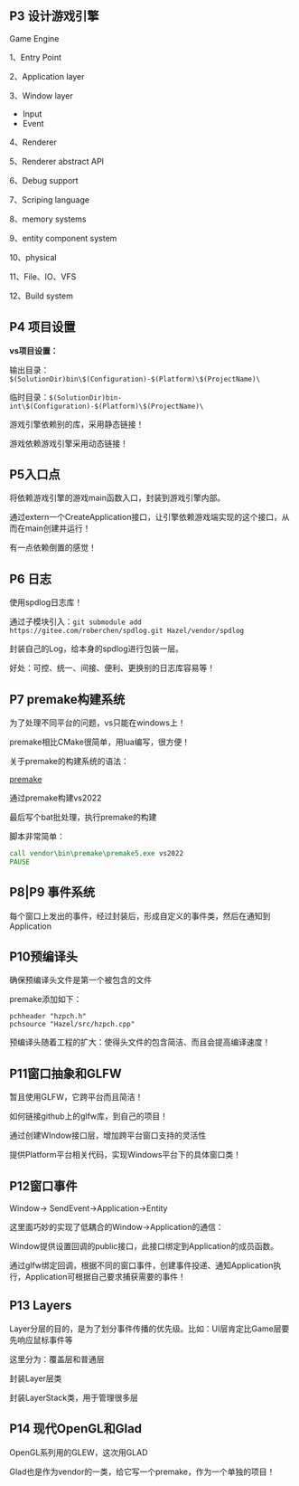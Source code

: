 ## P3 设计游戏引擎

Game Engine

1、Entry Point

2、Application layer

3、Window layer

- Input
- Event

4、Renderer

5、Renderer abstract API

6、Debug support

7、Scriping language

8、memory systems

9、entity component system

10、physical

11、File、IO、VFS

12、Build system



## P4 项目设置

**vs项目设置：**

输出目录：`$(SolutionDir)bin\$(Configuration)-$(Platform)\$(ProjectName)\`

临时目录：`$(SolutionDir)bin-int\$(Configuration)-$(Platform)\$(ProjectName)\`



游戏引擎依赖别的库，采用静态链接！

游戏依赖游戏引擎采用动态链接！





## P5入口点

将依赖游戏引擎的游戏main函数入口，封装到游戏引擎内部。

通过extern一个CreateApplication接口，让引擎依赖游戏端实现的这个接口，从而在main创建并运行！

有一点依赖倒置的感觉！



## P6 日志

使用spdlog日志库！

通过子模块引入：`git submodule add https://gitee.com/roberchen/spdlog.git Hazel/vendor/spdlog`

封装自己的Log，给本身的spdlog进行包装一层。

好处：可控、统一、间接、便利、更换别的日志库容易等！



## P7 premake构建系统

为了处理不同平台的问题，vs只能在windows上！

premake相比CMake很简单，用lua编写，很方便！

关于premake的构建系统的语法：

[premake](https://premake.github.io/docs/What-Is-Premake)



通过premake构建vs2022

最后写个bat批处理，执行premake的构建

脚本非常简单：

```bat
call vendor\bin\premake\premake5.exe vs2022
PAUSE
```



## P8|P9 事件系统

每个窗口上发出的事件，经过封装后，形成自定义的事件类，然后在通知到Application



## P10预编译头

确保预编译头文件是第一个被包含的文件

premake添加如下：

```
pchheader "hzpch.h"
pchsource "Hazel/src/hzpch.cpp"
```

预编译头随着工程的扩大：使得头文件的包含简洁、而且会提高编译速度！



## P11窗口抽象和GLFW

暂且使用GLFW，它跨平台而且简洁！

如何链接github上的glfw库，到自己的项目！



通过创建WIndow接口层，增加跨平台窗口支持的灵活性

提供Platform平台相关代码，实现Windows平台下的具体窗口类！



## P12窗口事件

Window-> SendEvent->Application->Entity



这里面巧妙的实现了低耦合的Window->Application的通信：

Window提供设置回调的public接口，此接口绑定到Application的成员函数。

通过glfw绑定回调，根据不同的窗口事件，创建事件投递、通知Application执行，Application可根据自己要求捕获需要的事件！





## P13 Layers

Layer分层的目的，是为了划分事件传播的优先级。比如：UI层肯定比Game层要先响应鼠标事件等

这里分为：覆盖层和普通层

封装Layer层类

封装LayerStack类，用于管理很多层





## P14 现代OpenGL和Glad

OpenGL系列用的GLEW，这次用GLAD

Glad也是作为vendor的一类，给它写一个premake，作为一个单独的项目！













































